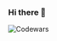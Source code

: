 ### Hi there 👋
![Codewars](https://www.codewars.com/users/YuraTrach)
<!--
**Destwood/Destwood** is a ✨ _special_ ✨ repository because its `README.md` (this file) appears on your GitHub profile.
https://www.codewars.com/users/Yura%20Trach
Here are some ideas to get you started:

- 🔭 I’m currently working on ...
- 🌱 I’m currently learning ...
- 👯 I’m looking to collaborate on ...
- 🤔 I’m looking for help with ...
- 💬 Ask me about ...
- 📫 How to reach me: ...
- 😄 Pronouns: ...
- ⚡ Fun fact: ...
-->
